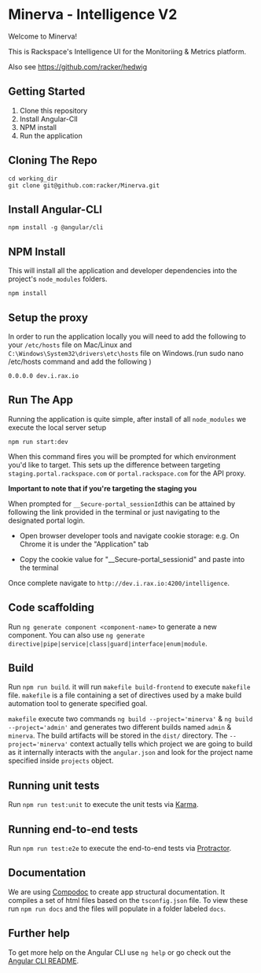 # Minerva - Intelligence V2

Welcome to Minerva!

This is Rackspace's Intelligence UI for the Monitoriing & Metrics platform.

Also see https://github.com/racker/hedwig

## Getting Started

1. Clone this repository
2. Install Angular-ClI
3. NPM install
4. Run the application

## Cloning The Repo

```
cd working_dir
git clone git@github.com:racker/Minerva.git
```

## Install Angular-CLI

```
npm install -g @angular/cli
```

## NPM Install

This  will install all the application and developer dependencies into the project's `node_modules` folders.

```
npm install
```

## Setup the proxy

In order to run the application locally you will need to add the following to your `/etc/hosts` file on Mac/Linux and `C:\Windows\System32\drivers\etc\hosts` file on Windows.(run sudo nano /etc/hosts command and add the following )

```
0.0.0.0 dev.i.rax.io
```

## Run The App

Running the application is quite simple, after install of all `node_modules` we execute the local server setup

```
npm run start:dev
```

When this command fires you will be prompted for which environment you'd like to target. This sets up the difference between targeting `staging.portal.rackspace.com` or `portal.rackspace.com` for the API proxy.

**Important to note that if you're targeting the staging you**

When prompted for `__Secure-portal_sessionId`this can be attained by following the link provided in the terminal or just navigating to the designated portal login.

* Open browser developer tools and navigate cookie storage: e.g. On Chrome it is under the "Application" tab

* Copy the cookie value for "__Secure-portal_sessionid" and paste into the terminal


Once complete navigate to `http://dev.i.rax.io:4200/intelligence`.

## Code scaffolding

Run `ng generate component <component-name>` to generate a new component. You can also use `ng generate directive|pipe|service|class|guard|interface|enum|module`.

## Build


Run `npm run build`. it will run `makefile build-frontend` to execute `makefile` file. `makefile` is a file containing a set of directives used by a make build automation tool to generate specified goal.

`makefile` execute two commands `ng build --project='minerva'` & `ng build --project='admin'` and generates two different builds named `admin` & `minerva`. The build artifacts will be stored in the `dist/` directory. The `--project='minerva'` context actually tells which project we are going to build as it internally interacts with the `angular.json` and look for the project name specified inside `projects` object.

## Running unit tests

Run `npm run test:unit` to execute the unit tests via [Karma](https://karma-runner.github.io).

## Running end-to-end tests

Run `npm run test:e2e` to execute the end-to-end tests via [Protractor](http://www.protractortest.org/).

## Documentation
We are using [Compodoc](https://compodoc.app) to create app structural documentation. It compiles a set of html files based on the `tsconfig.json` file. To view these run `npm run docs` and the files will populate in a folder labeled `docs`.

## Further help

To get more help on the Angular CLI use `ng help` or go check out the [Angular CLI README](https://github.com/angular/angular-cli/blob/master/README.md).
